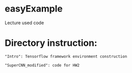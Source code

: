# easyExample
Lecture used code

# Directory instruction:   
    
    "Intro": Tensorflow framework environment construction
    
    "SuperCNN_modified": code for HW2
   
